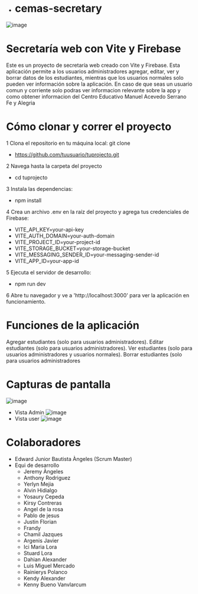 - # cemas-secretary
![image](https://user-images.githubusercontent.com/101486148/233857848-27285b72-7728-4b31-a86e-614ea67cc767.png)

# Secretaría web con Vite y Firebase
Este es un proyecto de secretaría web creado con Vite y Firebase. Esta aplicación permite a los usuarios administradores agregar, editar, ver y borrar datos de los estudiantes, mientras que los usuarios normales solo pueden ver información sobre la aplicación. En caso de que seas un usuario comun y corriente solo podras ver informacion relevante sobre la app y como obtener informacion del Centro Educativo Manuel Acevedo Serrano Fe y Alegria

# Cómo clonar y correr el proyecto
 1 Clona el repositorio en tu máquina local: git clone  
-  https://github.com/tuusuario/tuprojecto.git

2 Navega hasta la carpeta del proyecto 
- cd tuprojecto

3 Instala las dependencias: 
- npm install

4 Crea un archivo .env en la raíz del proyecto y agrega tus credenciales de Firebase: 
- VITE_API_KEY=your-api-key 
- VITE_AUTH_DOMAIN=your-auth-domain 
- VITE_PROJECT_ID=your-project-id 
- VITE_STORAGE_BUCKET=your-storage-bucket 
- VITE_MESSAGING_SENDER_ID=your-messaging-sender-id  
- VITE_APP_ID=your-app-id

5 Ejecuta el servidor de desarrollo: 
 - npm run dev

6 Abre tu navegador y ve a 'http://localhost:3000' para ver la aplicación en funcionamiento.

# Funciones de la aplicación
Agregar estudiantes (solo para usuarios administradores). Editar estudiantes (solo para usuarios administradores). Ver estudiantes (solo para usuarios administradores y usuarios normales). Borrar estudiantes (solo para usuarios administradores

# Capturas de pantalla
![image](https://user-images.githubusercontent.com/101486148/233857764-7b76e863-b2fa-4e32-aafa-a2a39b4ed54c.png)
- Vista Admin
![image](https://user-images.githubusercontent.com/101486148/233857818-f09876fb-5069-4be3-af77-a6751796a812.png)
- Vista user
![image](https://user-images.githubusercontent.com/101486148/233857837-dcb3168e-7c66-4fae-b095-66f9b0108e8e.png)

# Colaboradores 
- Edward Junior Bautista Àngeles (Scrum Master)
- Equi de desarrollo
  - Jeremy Àngeles
  - Anthony Rodriguez
  - Yerlyn Mejia
  - Alvin Hidialgo
  - Yosaury Cepeda
  - Kirsy Contreras
  - Angel de la rosa
  - Pablo de jesus
  - Justin Florian
  - Frandy 
  - Chamil Jazques
  - Argenis Javier
  - Ici Maria Lora
  - Stuard Lora
  - Dahian Alexander
  - Luis Miguel Mercado
  - Rainierys Polanco
  - Kendy Alexander
  - Kenny Bueno Vanvlarcum
 
